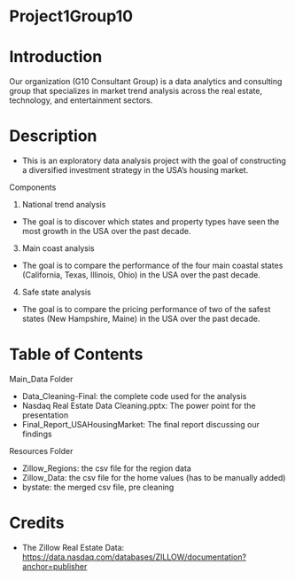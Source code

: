 # Project1Group10

# Introduction
Our organization (G10 Consultant Group) is a data analytics and consulting group that specializes in market trend analysis across the real estate, technology, and entertainment sectors. 

# Description
  - This is an exploratory data analysis project with the goal of constructing a diversified investment strategy in the USA’s housing market.
  
  Components
1)	National trend analysis
  -  The goal is to discover which states and property types have seen the most growth in the USA over the past decade.
3)	Main coast analysis
  - The goal is to compare the performance of the four main coastal states (California, Texas, Illinois, Ohio) in the USA over the past decade.
4)	Safe state analysis
  - The goal is to compare the pricing performance of two of the safest states (New Hampshire, Maine) in the USA over the past decade. 

# Table of Contents
  Main_Data Folder
  -	Data_Cleaning-Final: the complete code used for the analysis
  -	Nasdaq Real Estate Data Cleaning.pptx: The power point for the presentation
  -	Final_Report_USAHousingMarket: The final report discussing our findings
    
  Resources Folder
  - Zillow_Regions: the csv file for the region data
  - Zillow_Data: the csv file for the home values (has to be manually added)
  -	bystate: the merged csv file, pre cleaning 
  
# Credits
-	The Zillow Real Estate Data: https://data.nasdaq.com/databases/ZILLOW/documentation?anchor=publisher

